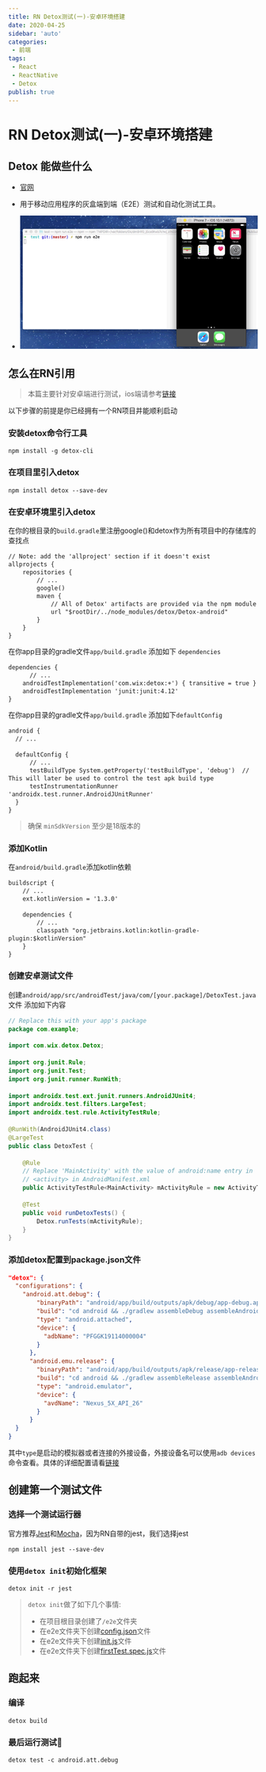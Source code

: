 ```yaml
---
title: RN Detox测试(一)-安卓环境搭建
date: 2020-04-25
sidebar: 'auto'
categories:
 - 前端
tags:
 - React
 - ReactNative
 - Detox
publish: true
---
```

# RN Detox测试(一)-安卓环境搭建

## Detox 能做些什么

+ [官网](https://github.com/wix/Detox)

+ 用于移动应用程序的灰盒端到端（E2E）测试和自动化测试工具。

+ ![img](img/RN-demo.gif)

## 怎么在RN引用

> 本篇主要针对安卓端进行测试，ios端请参考[链接](https://github.com/wix/Detox/blob/master/docs/Introduction.GettingStarted.md)

以下步骤的前提是你已经拥有一个RN项目并能顺利启动

### 安装detox命令行工具

```
npm install -g detox-cli
```

### 在项目里引入detox

```
npm install detox --save-dev
```

### 在安卓环境里引入detox

在你的根目录的`build.gradle`里注册google()和detox作为所有项目中的存储库的查找点

```
// Note: add the 'allproject' section if it doesn't exist
allprojects {
    repositories {
        // ...
        google()
        maven {
            // All of Detox' artifacts are provided via the npm module
            url "$rootDir/../node_modules/detox/Detox-android"
        }
    }
}
```

在你app目录的gradle文件`app/build.gradle` 添加如下 `dependencies` 

```
dependencies {
	  // ...
    androidTestImplementation('com.wix:detox:+') { transitive = true } 
    androidTestImplementation 'junit:junit:4.12'
}
```

在你app目录的gradle文件`app/build.gradle` 添加如下`defaultConfig`

```
android {
  // ...
  
  defaultConfig {
      // ...
      testBuildType System.getProperty('testBuildType', 'debug')  // This will later be used to control the test apk build type
      testInstrumentationRunner 'androidx.test.runner.AndroidJUnitRunner'
  }
}
```

> 确保 `minSdkVersion` 至少是18版本的

### 添加Kotlin

在`android/build.gradle`添加kotlin依赖

```
buildscript {
    // ...
    ext.kotlinVersion = '1.3.0'

    dependencies {
        // ...
        classpath "org.jetbrains.kotlin:kotlin-gradle-plugin:$kotlinVersion"
    }
}
```

### 创建安卓测试文件

创建`android/app/src/androidTest/java/com/[your.package]/DetoxTest.java`文件 添加如下内容

```java
// Replace this with your app's package
package com.example;

import com.wix.detox.Detox;

import org.junit.Rule;
import org.junit.Test;
import org.junit.runner.RunWith;

import androidx.test.ext.junit.runners.AndroidJUnit4;
import androidx.test.filters.LargeTest;
import androidx.test.rule.ActivityTestRule;

@RunWith(AndroidJUnit4.class)
@LargeTest
public class DetoxTest {

    @Rule
    // Replace 'MainActivity' with the value of android:name entry in 
    // <activity> in AndroidManifest.xml
    public ActivityTestRule<MainActivity> mActivityRule = new ActivityTestRule<>(MainActivity.class, false, false);

    @Test
    public void runDetoxTests() {
        Detox.runTests(mActivityRule);
    }
}
```

### 添加detox配置到package.json文件

```json
"detox": {
  "configurations": {
    "android.att.debug": {
        "binaryPath": "android/app/build/outputs/apk/debug/app-debug.apk",
        "build": "cd android && ./gradlew assembleDebug assembleAndroidTest -DtestBuildType=debug && cd ..",
        "type": "android.attached",
        "device": {
          "adbName": "PFGGK19114000004"
        }
      },
      "android.emu.release": {
        "binaryPath": "android/app/build/outputs/apk/release/app-release.apk",
        "build": "cd android && ./gradlew assembleRelease assembleAndroidTest -DtestBuildType=release && cd ..",
        "type": "android.emulator",
        "device": {
          "avdName": "Nexus_5X_API_26"
        }
      }
  }
}
```

其中`type`是启动的模拟器或者连接的外接设备，外接设备名可以使用`adb devices`命令查看。具体的详细配置请看[链接](https://github.com/wix/Detox/blob/master/docs/APIRef.Configuration.md)

## 创建第一个测试文件

### 选择一个测试运行器

官方推荐[Jest](http://jestjs.io/)和[Mocha](https://mochajs.org/)，因为RN自带的jest，我们选择jest

```
npm install jest --save-dev
```

### 使用`detox init`初始化框架

```
detox init -r jest
```

> `detox init`做了如下几个事情:
>
> + 在项目根目录创建了`/e2e`文件夹
> + 在e2e文件夹下创建[config.json](https://github.com/wix/Detox/blob/master/examples/demo-react-native-jest/e2e/config.json)文件
> + 在e2e文件夹下创建[init.js](https://github.com/wix/Detox/blob/master/examples/demo-react-native-jest/e2e/init.js)文件
> + 在e2e文件夹下创建[firstTest.spec.js](https://github.com/wix/Detox/blob/master/examples/demo-react-native/e2e/example.spec.js)文件

## 跑起来

### 编译

```
detox build
```

### 最后运行测试🎉

```
detox test -c android.att.debug
```
